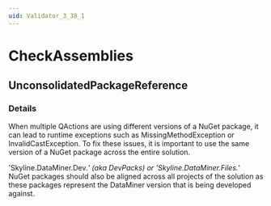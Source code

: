 ```yaml
---
uid: Validator_3_38_1
---
```


# CheckAssemblies

## UnconsolidatedPackageReference

<!-- Description, Properties, ... sections are auto-generated. -->
<!-- REPLACE ME AUTO-GENERATION -->

### Details

When multiple QActions are using different versions of a NuGet package, it can lead to runtime exceptions such as MissingMethodException or InvalidCastException.
To fix these issues, it is important to use the same version of a NuGet package across the entire solution.

'Skyline.DataMiner.Dev.*' (aka DevPacks) or 'Skyline.DataMiner.Files.*' NuGet packages should also be aligned across all projects of the solution as these packages represent the DataMiner version that is being developed against.

<!-- Uncomment to add example code -->
<!--### Example code-->
